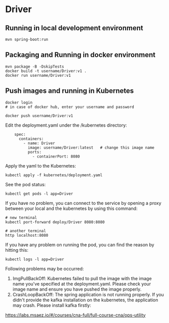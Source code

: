 # Driver

## Running in local development environment

```
mvn spring-boot:run
```

## Packaging and Running in docker environment

```
mvn package -B -DskipTests
docker build -t username/Driver:v1 .
docker run username/Driver:v1
```

## Push images and running in Kubernetes

```
docker login 
# in case of docker hub, enter your username and password

docker push username/Driver:v1
```

Edit the deployment.yaml under the /kubernetes directory:
```
    spec:
      containers:
        - name: Driver
          image: username/Driver:latest   # change this image name
          ports:
            - containerPort: 8080

```

Apply the yaml to the Kubernetes:
```
kubectl apply -f kubernetes/deployment.yaml
```

See the pod status:
```
kubectl get pods -l app=Driver
```

If you have no problem, you can connect to the service by opening a proxy between your local and the kubernetes by using this command:
```
# new terminal
kubectl port-forward deploy/Driver 8080:8080

# another terminal
http localhost:8080
```

If you have any problem on running the pod, you can find the reason by hitting this:
```
kubectl logs -l app=Driver
```

Following problems may be occurred:

1. ImgPullBackOff:  Kubernetes failed to pull the image with the image name you've specified at the deployment.yaml. Please check your image name and ensure you have pushed the image properly.
1. CrashLoopBackOff: The spring application is not running properly. If you didn't provide the kafka installation on the kubernetes, the application may crash. Please install kafka firstly:

https://labs.msaez.io/#/courses/cna-full/full-course-cna/ops-utility

